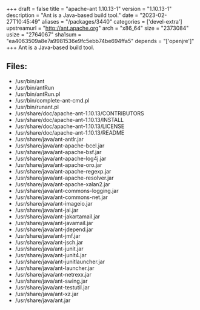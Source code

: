 +++
draft = false
title = "apache-ant 1.10.13-1"
version = "1.10.13-1"
description = "Ant is a Java-based build tool."
date = "2023-02-27T10:45:49"
aliases = "/packages/3440"
categories = ['devel-extra']
upstreamurl = "http://ant.apache.org"
arch = "x86_64"
size = "2373084"
usize = "2764067"
sha1sum = "ea4063509a8e7a9981536e9fc5ebb74be694ffa5"
depends = "['openjre']"
+++
Ant is a Java-based build tool.

## Files: 
* /usr/bin/ant
* /usr/bin/antRun
* /usr/bin/antRun.pl
* /usr/bin/complete-ant-cmd.pl
* /usr/bin/runant.pl
* /usr/share/doc/apache-ant-1.10.13/CONTRIBUTORS
* /usr/share/doc/apache-ant-1.10.13/INSTALL
* /usr/share/doc/apache-ant-1.10.13/LICENSE
* /usr/share/doc/apache-ant-1.10.13/README
* /usr/share/java/ant-antlr.jar
* /usr/share/java/ant-apache-bcel.jar
* /usr/share/java/ant-apache-bsf.jar
* /usr/share/java/ant-apache-log4j.jar
* /usr/share/java/ant-apache-oro.jar
* /usr/share/java/ant-apache-regexp.jar
* /usr/share/java/ant-apache-resolver.jar
* /usr/share/java/ant-apache-xalan2.jar
* /usr/share/java/ant-commons-logging.jar
* /usr/share/java/ant-commons-net.jar
* /usr/share/java/ant-imageio.jar
* /usr/share/java/ant-jai.jar
* /usr/share/java/ant-jakartamail.jar
* /usr/share/java/ant-javamail.jar
* /usr/share/java/ant-jdepend.jar
* /usr/share/java/ant-jmf.jar
* /usr/share/java/ant-jsch.jar
* /usr/share/java/ant-junit.jar
* /usr/share/java/ant-junit4.jar
* /usr/share/java/ant-junitlauncher.jar
* /usr/share/java/ant-launcher.jar
* /usr/share/java/ant-netrexx.jar
* /usr/share/java/ant-swing.jar
* /usr/share/java/ant-testutil.jar
* /usr/share/java/ant-xz.jar
* /usr/share/java/ant.jar
